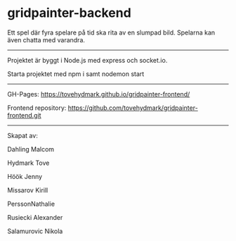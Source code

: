 # gridpainter-backend


Ett spel där fyra spelare på tid ska rita av en slumpad bild. Spelarna kan även chatta med varandra.

------------------------------

Projektet är byggt i Node.js med express och socket.io.

Starta projektet med npm i samt nodemon start

------------------------------


GH-Pages: https://tovehydmark.github.io/gridpainter-frontend/

Frontend repository: https://github.com/tovehydmark/gridpainter-frontend.git 

------------------------------

Skapat av:

Dahling Malcom 

Hydmark Tove

Höök Jenny

Missarov Kirill 

PerssonNathalie

Rusiecki Alexander 

Salamurovic Nikola 

 
